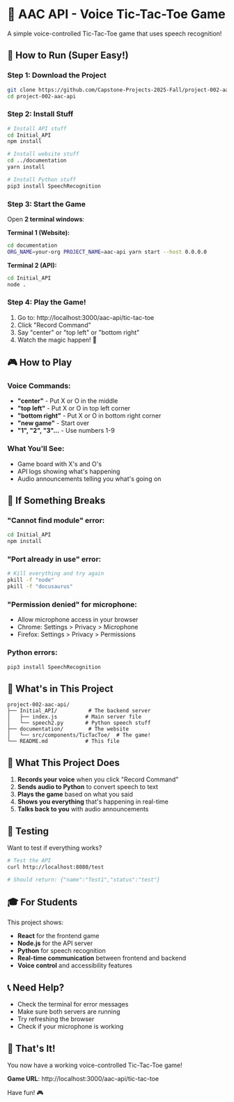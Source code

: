 # 🎤 AAC API - Voice Tic-Tac-Toe Game

A simple voice-controlled Tic-Tac-Toe game that uses speech recognition!

## 🚀 How to Run (Super Easy!)

### Step 1: Download the Project
```bash
git clone https://github.com/Capstone-Projects-2025-Fall/project-002-aac-api.git
cd project-002-aac-api
```

### Step 2: Install Stuff
```bash
# Install API stuff
cd Initial_API
npm install

# Install website stuff
cd ../documentation
yarn install

# Install Python stuff
pip3 install SpeechRecognition
```

### Step 3: Start the Game
Open **2 terminal windows**:

**Terminal 1 (Website):**
```bash
cd documentation
ORG_NAME=your-org PROJECT_NAME=aac-api yarn start --host 0.0.0.0
```

**Terminal 2 (API):**
```bash
cd Initial_API
node .
```

### Step 4: Play the Game!
1. Go to: http://localhost:3000/aac-api/tic-tac-toe
2. Click "Record Command" 
3. Say "center" or "top left" or "bottom right"
4. Watch the magic happen! 🎉

## 🎮 How to Play

### Voice Commands:
- **"center"** - Put X or O in the middle
- **"top left"** - Put X or O in top left corner
- **"bottom right"** - Put X or O in bottom right corner
- **"new game"** - Start over
- **"1", "2", "3"...** - Use numbers 1-9

### What You'll See:
- Game board with X's and O's
- API logs showing what's happening
- Audio announcements telling you what's going on

## 🐛 If Something Breaks

### "Cannot find module" error:
```bash
cd Initial_API
npm install
```

### "Port already in use" error:
```bash
# Kill everything and try again
pkill -f "node"
pkill -f "docusaurus"
```

### "Permission denied" for microphone:
- Allow microphone access in your browser
- Chrome: Settings > Privacy > Microphone
- Firefox: Settings > Privacy > Permissions

### Python errors:
```bash
pip3 install SpeechRecognition
```

## 📁 What's in This Project

```
project-002-aac-api/
├── Initial_API/          # The backend server
│   ├── index.js         # Main server file
│   └── speech2.py       # Python speech stuff
├── documentation/        # The website
│   └── src/components/TicTacToe/  # The game!
└── README.md            # This file
```

## 🎯 What This Project Does

1. **Records your voice** when you click "Record Command"
2. **Sends audio to Python** to convert speech to text
3. **Plays the game** based on what you said
4. **Shows you everything** that's happening in real-time
5. **Talks back to you** with audio announcements

## 🧪 Testing

Want to test if everything works?

```bash
# Test the API
curl http://localhost:8080/test

# Should return: {"name":"Test1","status":"test"}
```

## 🎓 For Students

This project shows:
- **React** for the frontend game
- **Node.js** for the API server
- **Python** for speech recognition
- **Real-time communication** between frontend and backend
- **Voice control** and accessibility features

## 📞 Need Help?

- Check the terminal for error messages
- Make sure both servers are running
- Try refreshing the browser
- Check if your microphone is working

## 🎉 That's It!

You now have a working voice-controlled Tic-Tac-Toe game! 

**Game URL**: http://localhost:3000/aac-api/tic-tac-toe

Have fun! 🎮